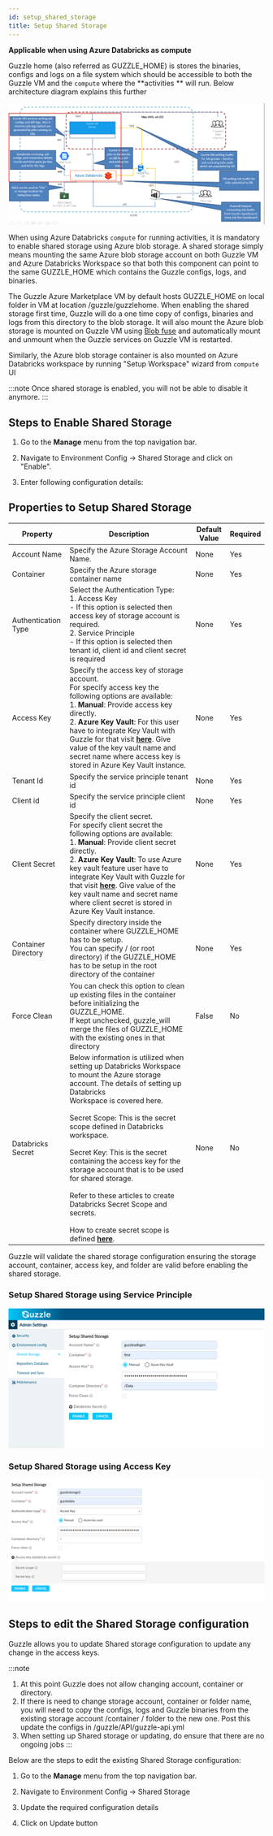 ```yaml
---
id: setup_shared_storage
title: Setup Shared Storage
---
```


**Applicable when using Azure Databricks as compute**

Guzzle home (also referred as GUZZLE_HOME) is stores the binaries, configs and logs on a file system which should be accessible to both the Guzzle VM and the `compute` where the **activities ** will run. Below architecture diagram explains this further 

<a href="https://guzzle.justanalytics.com/img/docs/how-to-guides/administrator/environment-config/setup_shared_storage0.png" target="_self" >
    <img src="/img/docs/how-to-guides/administrator/environment-config/setup_shared_storage0.png" />
</a>

When using Azure Databricks `compute` for running activities, it is mandatory to enable shared storage using Azure blob storage. A shared storage simply means mounting the same Azure blob storage account on both Guzzle VM and Azure Databricks Workspace so that both this component can point to the same GUZZLE_HOME which contains the Guzzle configs, logs, and binaries. 

The Guzzle Azure Marketplace VM by default hosts GUZZLE_HOME on local folder in VM at location /guzzle/guzzlehome. When enabling the shared storage first time, Guzzle will do a one time copy of configs, binaries and logs from this directory to the blob storage. It will also mount the Azure blob storage is mounted on Guzzle VM using [Blob fuse](https://docs.microsoft.com/en-us/azure/storage/blobs/storage-how-to-mount-container-linux) and automatically mount and unmount when the Guzzle services on Guzzle VM is restarted. 

Similarly, the Azure blob storage container is also mounted on Azure Databricks workspace by running "Setup Workspace" wizard from `compute` UI

:::note 
Once shared storage is enabled, you will not be able to disable it anymore.
::: 

## Steps to Enable Shared Storage 

1. Go to the **Manage** menu from the top navigation bar.

2. Navigate to Environment Config -> Shared Storage and click on "Enable".

3. Enter following configuration details:

## Properties to Setup Shared Storage

|Property|Description|Default Value|Required|
|--- |--- |--- |--- |
|Account Name|Specify the Azure Storage Account Name.|None|Yes|
|Container|Specify the Azure storage container name|None|Yes|
|Authentication Type|Select the Authentication Type: <br/>1. Access Key <br/>- If this option is selected then access key of storage account is required.<br/>2. Service Principle <br/>- If this option is selected then tenant id, client id and client secret is required|None|Yes|
|Access Key|Specify the access key of storage account.<br/> For specify access key the following options are available:<br/>1. **Manual**: Provide access key directly. <br/>2. **Azure Key Vault**: For this user have to integrate Key Vault with Guzzle for that visit **[here](../../features/how_key_vault_is_used_to_integrate_guzzle)**. Give value of the key vault name and secret name where access key is stored in Azure Key Vault instance.|None|Yes|
|Tenant Id|Specify the service principle tenant id|None|Yes|
|Client id|Specify the service principle client id|None|Yes|
|Client Secret|Specify the client secret.<br/> For specify client secret the following options are available:<br/>1. **Manual**: Provide client secret directly. <br/>2. **Azure Key Vault**: To use Azure key vault feature user have to integrate Key Vault with Guzzle for that visit **[here](../../features/how_key_vault_is_used_to_integrate_guzzle)**. Give value of the key vault name and secret name where client secret is stored in Azure Key Vault instance.|None|Yes|
|Container Directory|Specify directory inside the container where GUZZLE_HOME has to be setup. <br/> You can specify / (or root directory) if the GUZZLE_HOME has to be setup in the root directory of the container|None|Yes|
|Force Clean|You can check this option to clean up existing files in the container before initializing the GUZZLE_HOME. <br/> If kept unchecked, guzzle_will merge the files of GUZZLE_HOME with the existing ones in that directory|False|No|
|Databricks Secret|Below information is utilized when setting up Databricks Workspace to mount the Azure storage account. The details of setting up Databricks <br/>Workspace is covered here.<br/><br/> Secret Scope: This is the secret scope defined in Databricks workspace.<br /><br/> Secret Key: This is the secret containing the access key for the storage account that is to be used for shared storage.<br/><br/> Refer to these articles to create Databricks Secret Scope and secrets. <br/><br/> How to create secret scope is defined **[here](../../features/how_key_vault_is_used_to_integrate_guzzle)**.|None|No|


Guzzle will validate the shared storage configuration ensuring the storage account, container, access key, and folder are valid before enabling the shared storage.

### Setup Shared Storage using Service Principle

<a href="https://guzzle.justanalytics.com/img/docs/how-to-guides/administrator/environment-config/setup_shared_storage_1.png" target="_self" >
    <img src="/img/docs/how-to-guides/administrator/environment-config/setup_shared_storage_1.png" />
</a>

### Setup Shared Storage using Access Key

<a href="https://guzzle.justanalytics.com/img/docs/how-to-guides/administrator/environment-config/setup_shared_storage_2.png" target="_self" >
    <img src="/img/docs/how-to-guides/administrator/environment-config/setup_shared_storage_2.png" />
</a>

## Steps to edit the Shared Storage configuration

Guzzle allows you to update Shared storage configuration to update any change in the access keys.

:::note 
1. At this point Guzzle does not allow changing account, container or directory. 
2. If there is need to change storage account, container or folder name, you will need to copy the configs, logs and Guzzle binaries from the existing storage account /container / folder to the new one. Post this update the configs in /guzzle/API/guzzle-api.yml
3. When setting up Shared storage or updating, do ensure that there are no ongoing jobs
:::

Below are the steps to edit the existing Shared Storage configuration: 

1. Go to the **Manage** menu from the top navigation bar.

2. Navigate to Environment Config -> Shared Storage 

3. Update the required configuration details

4. Click on Update button
